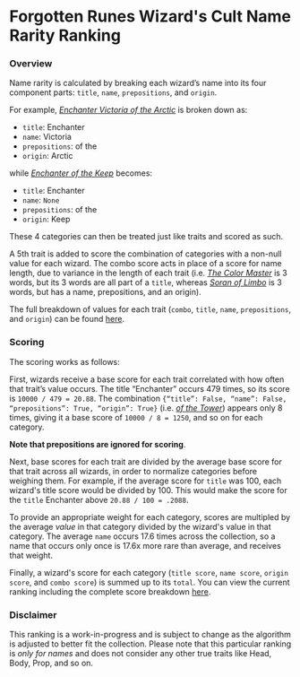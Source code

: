 # Forgotten Runes Wizard's Cult Name Rarity Ranking

### Overview
Name rarity is calculated by breaking each wizard’s name into its four component parts: `title`, `name`, `prepositions`, and `origin`.

For example, [_Enchanter Victoria of the Arctic_](https://opensea.io/assets/0x521f9c7505005cfa19a8e5786a9c3c9c9f5e6f42/7016) is broken down as:
  - `title`: Enchanter
  - `name`: Victoria
  - `prepositions`: of the
  - `origin`: Arctic
  
while [_Enchanter of the Keep_](https://opensea.io/assets/0x521f9c7505005cfa19a8e5786a9c3c9c9f5e6f42/4155) becomes:
  - `title`: Enchanter
  - `name`: `None`
  - `prepositions`: of the
  - `origin`: Keep

These 4 categories can then be treated just like traits and scored as such. 

A 5th trait is added to score the combination of categories with a non-null value for each wizard. The combo score acts in place of a score for name length, due to variance in the length of each trait (i.e. [_The Color Master_](https://opensea.io/assets/0x521f9c7505005cfa19a8e5786a9c3c9c9f5e6f42/1234) is 3 words, but its 3 words are all part of a `title`, whereas [_Soran of Limbo_](https://opensea.io/assets/0x521f9c7505005cfa19a8e5786a9c3c9c9f5e6f42/926) is 3 words, but has a name, prepositions, and an origin). 

The full breakdown of values for each trait (`combo`, `title`, `name`, `prepositions`, and `origin`) can be found [here](name-summary.json).

### Scoring

The scoring works as follows:

First, wizards receive a base score for each trait correlated with how often that trait’s value occurs. The title “Enchanter” occurs 479 times, so its score is `10000 / 479 = 20.88`. The combination `{“title”: False, “name”: False, “prepositions”: True, “origin”: True}` (i.e. [_of the Tower_](https://opensea.io/assets/0x521f9c7505005cfa19a8e5786a9c3c9c9f5e6f42/7596)) appears only 8 times, giving it a base score of `10000 / 8 = 1250`, and so on for each category. 

**Note that prepositions are ignored for scoring**.

Next, base scores for each trait are divided by the average base score for that trait across all wizards, in order to normalize categories before weighing them. For example, if the average score for `title` was 100, each wizard's title score would be divided by 100. This would make the score for the `title` Enchanter above `20.88 / 100 = .2088`.

To provide an appropriate weight for each category, scores are multipled by the average _value_ in that category divided by the wizard's value in that category. The average `name` occurs 17.6 times across the collection, so a name that occurs only once is 17.6x more rare than average, and receives that weight.

Finally, a wizard's score for each category (`title score`, `name score`, `origin score`, and `combo score`) is summed up to its `total`. You can view the current ranking including the complete score breakdown [here](rarity.csv).


### Disclaimer

This ranking is a work-in-progress and is subject to change as the algorithm is adjusted to better fit the collection. Please note that this particular ranking is _only for names_ and does not consider any other true traits like Head, Body, Prop, and so on. 


